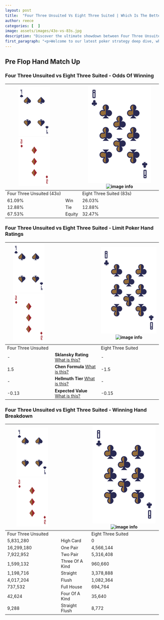 ```yaml
---
layout: post
title:  "Four Three Unsuited Vs Eight Three Suited | Which Is The Better Hand In Poker? A Complete Guide"
author: reece
categories: [  ]
image: assets/images/43o-vs-83s.jpg
description: "Discover the ultimate showdown between Four Three Unsuited and Eight Three Suited in poker! Uncover the odds, strategies, and scenarios where one hand triumphs over the other. Get ready to up your poker game with this thrilling analysis."
first_paragraph: "<p>Welcome to our latest poker strategy deep dive, where we're pitting two distinct hands against each other in a high-stakes showdown: Four Three Unsuited vs Eight Three Suited.</p><p>In the dynamic world of poker, every decision counts, and knowing which hand holds the upper hand is key to your success at the table.</p><p>In this article, we'll dissect these two hands, explore the scenarios where one dominates the other, and equip you with the knowledge to make strategic choices that can tip the odds in your favor.</p><p>Get ready to unravel the intriguing dynamics of these poker hands and elevate your game to new heights.</p>"
---
```




[comment]: # (sp0)

## Pre Flop Hand Match Up

<div class="table hand-ratings" markdown="1"> 



### Four Three Unsuited vs Eight Three Suited - Odds Of Winning


    
| ![image info](assets/images/hand1/4.png) ![image info](assets/images/hand1/3o.png) |  | ![image info](assets/images/hand2/8.png) ![image info](assets/images/hand2/3s.png) |
| -------- | -------- | -------- |
| Four Three Unsuited (43o) |  | Eight Three Suited (83s) |
| 61.09% | Win | 26.03% |
| 12.88% | Tie | 12.88% |
| 67.53% | Equity | 32.47% |




[comment]: # (sp1)



### Four Three Unsuited vs Eight Three Suited - Limit Poker Hand Ratings


    
| ![image info](assets/images/hand1/4.png) ![image info](assets/images/hand1/3o.png) |  | ![image info](assets/images/hand2/8.png) ![image info](assets/images/hand2/3s.png) |
| -------- | -------- | -------- |
| Four Three Unsuited |  | Eight Three Suited |
| - | **Sklansky Rating** [What is this?](/sklansky-rating-explained) | - |
| 1.5 | **Chen Formula** [What is this?](/chen-formula-explained) | -1.5 |
| - | **Hellmuth Tier** [What is this?](/Hellmuth-tier-explained) | - |
| -0.13 | **Expected Value** [What is this?](/expected-value-explained) | -0.15 |




[comment]: # (sp2)



### Four Three Unsuited vs Eight Three Suited - Winning Hand Breakdown


    
| ![image info](assets/images/hand1/4.png) ![image info](assets/images/hand1/3o.png) |  | ![image info](assets/images/hand2/8.png) ![image info](assets/images/hand2/3s.png) |
| -------- | -------- | -------- |
| Four Three Unsuited |  | Eight Three Suited |
| 5,831,280 | High Card | 0 |
| 16,299,180 | One Pair | 4,566,144 |
| 7,922,952 | Two Pair | 5,316,408 |
| 1,599,132 | Three Of A Kind | 960,660 |
| 1,198,716 | Straight | 3,378,888 |
| 4,017,204 | Flush | 1,082,364 |
| 737,532 | Full House | 694,764 |
| 42,624 | Four Of A Kind | 35,640 |
| 9,288 | Straight Flush | 8,772 |




[comment]: # (sp3)



</div>

[comment]: # (sp4)



[comment]: # (sp5)

